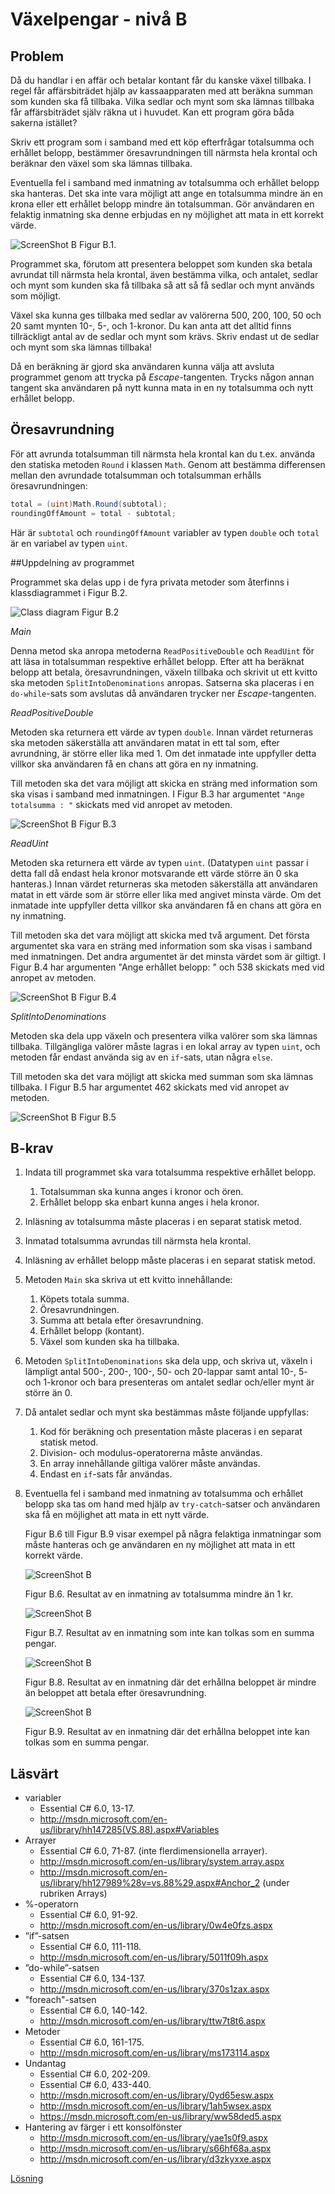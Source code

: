 # Växelpengar - nivå B

## Problem

Då du handlar i en affär och betalar kontant får du kanske växel tillbaka. I regel får affärsbiträdet hjälp av kassaapparaten med att beräkna summan som kunden ska få tillbaka. Vilka sedlar och mynt som ska lämnas tillbaka får affärsbiträdet själv räkna ut i huvudet. Kan ett program göra båda sakerna istället?

Skriv ett program som i samband med ett köp efterfrågar totalsumma och erhållet belopp, bestämmer öresavrundningen till närmsta hela krontal och beräknar den växel som ska lämnas tillbaka.

Eventuella fel i samband med inmatning av totalsumma och erhållet belopp ska hanteras. Det ska inte vara möjligt att ange en totalsumma mindre än en krona eller ett erhållet belopp mindre än totalsumman. Gör användaren en felaktig inmatning ska denne erbjudas en ny möjlighet att mata in ett korrekt värde.

![ScreenShot B](../bilder/b-bilder/countBackChange_B.png)
Figur B.1.

Programmet ska, förutom att presentera beloppet som kunden ska betala avrundat till närmsta hela krontal, även bestämma vilka, och antalet, sedlar och mynt som kunden ska få tillbaka så att så få sedlar och mynt används som möjligt.

Växel ska kunna ges tillbaka med sedlar av valörerna 500, 200, 100, 50 och 20 samt mynten 10-, 5-, och 1-kronor. Du kan anta att det alltid finns tillräckligt antal av de sedlar och mynt som krävs. Skriv endast ut de sedlar och mynt som ska lämnas tillbaka!

Då en beräkning är gjord ska användaren kunna välja att avsluta programmet genom att trycka på _Escape_-tangenten. Trycks någon annan tangent ska användaren på nytt kunna mata in en ny totalsumma och nytt erhållet belopp.

## Öresavrundning

För att avrunda totalsumman till närmsta hela krontal kan du t.ex. använda den statiska metoden `Round` i klassen `Math`. Genom att bestämma differensen mellan den avrundade totalsumman och totalsumman erhålls öresavrundningen:

```c#
total = (uint)Math.Round(subtotal);
roundingOffAmount = total - subtotal;
```

Här är ```subtotal``` och ```roundingOffAmount``` variabler av typen ```double``` och ```total``` är en variabel av typen ```uint```.

##Uppdelning av programmet

Programmet ska delas upp i de fyra privata metoder som återfinns i klassdiagrammet i Figur B.2.

![Class diagram](../bilder/b-bilder/classDiagramB.png)
Figur B.2

_Main_

Denna metod ska anropa metoderna ```ReadPositiveDouble``` och ```ReadUint``` för att läsa in totalsumman respektive erhållet belopp. Efter att ha beräknat belopp att betala, öresavrundningen, växeln tillbaka och skrivit ut ett kvitto ska metoden ```SplitIntoDenominations``` anropas.
Satserna ska placeras i en ```do-while```-sats som avslutas då användaren trycker ner _Escape_-tangenten.

_ReadPositiveDouble_

Metoden ska returnera ett värde av typen ```double```. Innan värdet returneras ska metoden säkerställa att användaren matat in ett tal som, efter avrundning, är större eller lika med 1. Om det inmatade inte uppfyller detta villkor ska användaren få en chans att göra en ny inmatning.

Till metoden ska det vara möjligt att skicka en sträng med information som ska visas i samband med inmatningen. I Figur B.3 har argumentet ```"Ange totalsumma : "``` skickats med vid anropet av metoden.

![ScreenShot B](../bilder/b-bilder/errorMessage_B3.png)
Figur B.3

_ReadUint_

Metoden ska returnera ett värde av typen ```uint```. (Datatypen ```uint``` passar i detta fall då endast hela kronor motsvarande ett värde större än 0 ska hanteras.) 
Innan värdet returneras ska metoden säkerställa att användaren matat in ett värde som är större eller lika med angivet minsta värde. Om det inmatade inte uppfyller detta villkor ska användaren få en chans att göra en ny inmatning.

Till metoden ska det vara möjligt att skicka med två argument. Det första argumentet ska vara en sträng med information som ska visas i samband med inmatningen. Det andra argumentet är det minsta värdet som är giltigt. I Figur B.4 har argumenten "Ange erhållet belopp: " och 538 skickats med vid anropet av metoden.

![ScreenShot B](../bilder/b-bilder/errorMessage_B4.png)
Figur B.4

_SplitIntoDenominations_

Metoden ska dela upp växeln och presentera vilka valörer som ska lämnas tillbaka. Tillgängliga valörer måste lagras i en lokal array av typen ```uint```, och metoden får endast använda sig av en ```if```-sats, utan några ```else```.

Till metoden ska det vara möjligt att skicka med summan som ska lämnas tillbaka. I Figur B.5 har argumentet 462 skickats med vid anropet av metoden.

![ScreenShot B](../bilder/b-bilder/countBackChange_B5.png)
Figur B.5

## B-krav

1. Indata till programmet ska vara totalsumma respektive erhållet belopp.
	1. Totalsumman ska kunna anges i kronor och ören.
	2. Erhållet belopp ska enbart kunna anges i hela kronor.
2. Inläsning av totalsumma måste placeras i en separat statisk metod.
3. Inmatad totalsumma avrundas till närmsta hela krontal.
4. Inläsning av erhållet belopp måste placeras i en separat statisk metod.
5. Metoden ```Main``` ska skriva ut ett kvitto innehållande:
	1. Köpets totala summa.
	2. Öresavrundningen.
	3. Summa att betala efter öresavrundning.
	4. Erhållet belopp (kontant).
	5. Växel som kunden ska ha tillbaka.
6. Metoden ```SplitIntoDenominations``` ska dela upp, och skriva ut, växeln i lämpligt antal 500-, 200-, 100-, 50- och 20-lappar samt antal 10-, 5- och 1-kronor och bara presenteras om antalet sedlar och/eller mynt är större än 0.
7. Då antalet sedlar och mynt ska bestämmas måste följande uppfyllas:	
	1. Kod för beräkning och presentation måste placeras i en separat statisk metod.
	2. Division- och modulus-operatorerna måste användas.
	3. En array innehållande giltiga valörer måste användas.
	4. Endast en ```if```-sats får användas.
8. Eventuella fel i samband med inmatning av totalsumma och erhållet belopp ska tas om hand med hjälp av ```try-catch```-satser och användaren ska få en möjlighet att mata in ett nytt värde.

	Figur B.6 till Figur B.9 visar exempel på några felaktiga inmatningar som måste hanteras och ge användaren en ny möjlighet att mata in ett korrekt värde.

	![ScreenShot B](../bilder/b-bilder/errorMessage_B6.png)

	Figur B.6. Resultat av en inmatning av totalsumma mindre än 1 kr.
	
	![ScreenShot B](../bilder/b-bilder/errorMessage_B7.png)

	Figur B.7. Resultat av en inmatning som inte kan tolkas som en summa pengar.
	
	![ScreenShot B](../bilder/b-bilder/errorMessage_B8.png)

	Figur B.8. Resultat av en inmatning där det erhållna beloppet är mindre än beloppet att betala efter öresavrundning.
	
	![ScreenShot B](../bilder/b-bilder/errorMessage_B9.png)

	Figur B.9. Resultat av en inmatning där det erhållna beloppet inte kan tolkas som en summa pengar.

## Läsvärt

- variabler
	- Essential C# 6.0, 13-17.
	- http://msdn.microsoft.com/en-us/library/hh147285(VS.88).aspx#Variables
- Arrayer
	- Essential C# 6.0, 71-87. (inte flerdimensionella arrayer).
	- http://msdn.microsoft.com/en-us/library/system.array.aspx
	- http://msdn.microsoft.com/en-us/library/hh127989%28v=vs.88%29.aspx#Anchor_2 (under rubriken Arrays)
- %-operatorn
	- Essential C# 6.0, 91-92.
	- http://msdn.microsoft.com/en-us/library/0w4e0fzs.aspx
- ”if”-satsen
	- Essential C# 6.0, 111-118.
	- http://msdn.microsoft.com/en-us/library/5011f09h.aspx
- ”do-while”-satsen
	- Essential C# 6.0, 134-137.
	- http://msdn.microsoft.com/en-us/library/370s1zax.aspx
- "foreach"-satsen
	- Essential C# 6.0, 140-142.
	- http://msdn.microsoft.com/en-us/library/ttw7t8t6.aspx
- Metoder
	- Essential C# 6.0, 161-175.
	- http://msdn.microsoft.com/en-us/library/ms173114.aspx
- Undantag
	- Essential C# 6.0, 202-209.
	- Essential C# 6.0, 433-440.
	- http://msdn.microsoft.com/en-us/library/0yd65esw.aspx
	- http://msdn.microsoft.com/en-us/library/1ah5wsex.aspx
	- https://msdn.microsoft.com/en-us/library/ww58ded5.aspx
- Hantering av färger i ett konsolfönster
	- http://msdn.microsoft.com/en-us/library/yae1s0f9.aspx
	- http://msdn.microsoft.com/en-us/library/s66hf68a.aspx
	- http://msdn.microsoft.com/en-us/library/d3zkyxxe.aspx

[Lösning](losning/)
